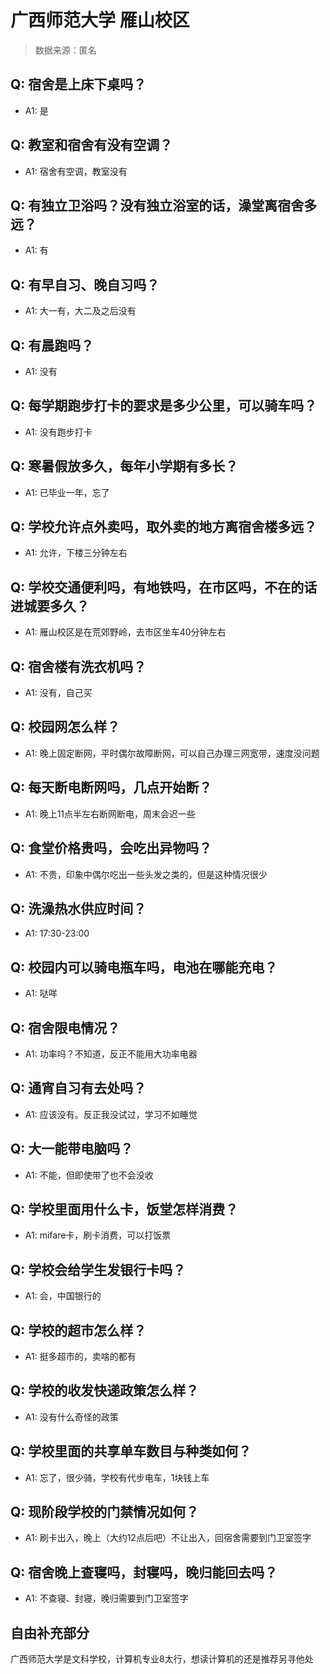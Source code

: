 # 广西师范大学 雁山校区

> 数据来源：匿名

## Q: 宿舍是上床下桌吗？

- A1: 是

## Q: 教室和宿舍有没有空调？

- A1: 宿舍有空调，教室没有

## Q: 有独立卫浴吗？没有独立浴室的话，澡堂离宿舍多远？

- A1: 有

## Q: 有早自习、晚自习吗？

- A1: 大一有，大二及之后没有

## Q: 有晨跑吗？

- A1: 没有

## Q: 每学期跑步打卡的要求是多少公里，可以骑车吗？

- A1: 没有跑步打卡

## Q: 寒暑假放多久，每年小学期有多长？

- A1: 已毕业一年，忘了

## Q: 学校允许点外卖吗，取外卖的地方离宿舍楼多远？

- A1: 允许，下楼三分钟左右

## Q: 学校交通便利吗，有地铁吗，在市区吗，不在的话进城要多久？

- A1: 雁山校区是在荒郊野岭，去市区坐车40分钟左右

## Q: 宿舍楼有洗衣机吗？

- A1: 没有，自己买

## Q: 校园网怎么样？

- A1: 晚上固定断网，平时偶尔故障断网，可以自己办理三网宽带，速度没问题

## Q: 每天断电断网吗，几点开始断？

- A1: 晚上11点半左右断网断电，周末会迟一些

## Q: 食堂价格贵吗，会吃出异物吗？

- A1: 不贵，印象中偶尔吃出一些头发之类的，但是这种情况很少

## Q: 洗澡热水供应时间？

- A1: 17:30-23:00

## Q: 校园内可以骑电瓶车吗，电池在哪能充电？

- A1: 哒咩

## Q: 宿舍限电情况？

- A1: 功率吗？不知道，反正不能用大功率电器

## Q: 通宵自习有去处吗？

- A1: 应该没有。反正我没试过，学习不如睡觉

## Q: 大一能带电脑吗？

- A1: 不能，但即使带了也不会没收

## Q: 学校里面用什么卡，饭堂怎样消费？

- A1: mifare卡，刷卡消费，可以打饭票

## Q: 学校会给学生发银行卡吗？

- A1: 会，中国银行的

## Q: 学校的超市怎么样？

- A1: 挺多超市的，卖啥的都有

## Q: 学校的收发快递政策怎么样？

- A1: 没有什么奇怪的政策

## Q: 学校里面的共享单车数目与种类如何？

- A1: 忘了，很少骑，学校有代步电车，1块钱上车

## Q: 现阶段学校的门禁情况如何？

- A1: 刷卡出入，晚上（大约12点后吧）不让出入，回宿舍需要到门卫室签字

## Q: 宿舍晚上查寝吗，封寝吗，晚归能回去吗？

- A1: 不查寝、封寝，晚归需要到门卫室签字

## 自由补充部分

广西师范大学是文科学校，计算机专业8太行，想读计算机的还是推荐另寻他处
